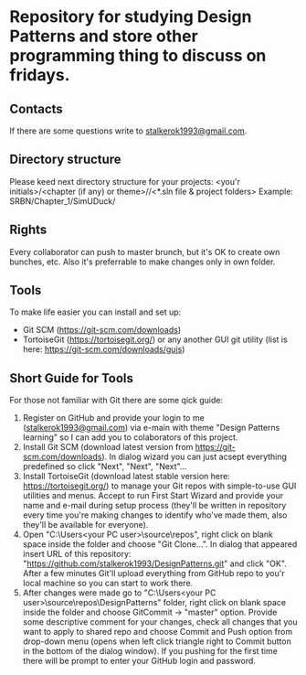# Repository for studying Design Patterns and store other programming thing to discuss on fridays.

## Contacts
If there are some questions write to stalkerok1993@gmail.com.

## Directory structure
Please keed next directory structure for your projects:
<you'r initials>/<chapter (if any) or theme>/<solution folder>/<*.sln file & project folders>
Example: SRBN/Chapter_1/SimUDuck/<solution goes here>

## Rights
Every collaborator can push to master brunch, but it's OK to create own bunches, etc. 
Also it's preferrable to make changes only in own folder.

## Tools
To make life easier you can install and set up:
- Git SCM (https://git-scm.com/downloads)
- TortoiseGit (https://tortoisegit.org/) or any another GUI git utility (list is here: https://git-scm.com/downloads/guis)

## Short Guide for Tools
For those not familiar with Git there are some qick guide:
1. Register on GitHub and provide your login to me (stalkerok1993@gmail.com) via e-main with theme "Design Patterns learning" so I can add you to colaborators of this project. 
2. Install Git SCM (download latest version from https://git-scm.com/downloads). In dialog wizard you can just acsept everything predefined so click "Next", "Next", "Next"...
3. Install TortoiseGit (download latest stable version here: https://tortoisegit.org/) to manage your Git repos with simple-to-use GUI utilities and menus. Accept to run First Start Wizard and provide your name and e-mail during setup process (they'll be written in repository every time you're making changes to identify who've made them, also they'll be available for everyone).
4. Open "C:\Users\<your PC user>\source\repos", right click on blank space inside the folder and choose "Git Clone...". In dialog that appeared insert URL of this repository: "https://github.com/stalkerok1993/DesignPatterns.git" and click "OK". After a few minutes Git'll upload everything from GitHub repo to you'r local machine so you can start to work there.
5. After changes were made go to "C:\Users\<your PC user>\source\repos\DesignPatterns" folder, right click on blank space inside the folder and choose GitCommit -> "master" option. Provide some descriptive comment for your changes, check all changes that you want to apply to shared repo and choose Commit and Push option from drop-down menu (opens when left click triangle right to Commit button in the bottom of the dialog window). If you pushing for the first time there will be prompt to enter your GitHub login and password.
